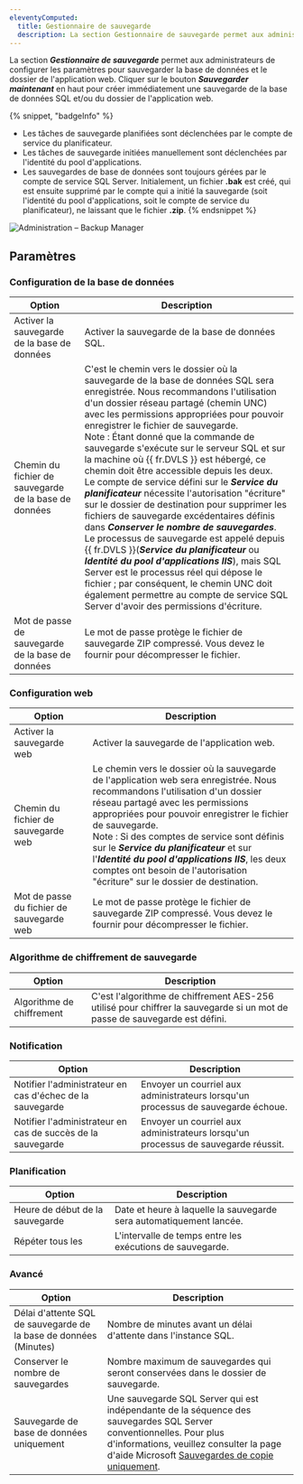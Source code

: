 ```yaml
---
eleventyComputed:
  title: Gestionnaire de sauvegarde
  description: La section Gestionnaire de sauvegarde permet aux administrateurs de configurer les paramètres pour sauvegarder la base de données et le dossier de l'application web.
---
```

La section ***Gestionnaire de sauvegarde*** permet aux administrateurs de configurer les paramètres pour sauvegarder la base de données et le dossier de l'application web. Cliquer sur le bouton ***Sauvegarder maintenant*** en haut pour créer immédiatement une sauvegarde de la base de données SQL et/ou du dossier de l'application web.

{% snippet, "badgeInfo" %}
* Les tâches de sauvegarde planifiées sont déclenchées par le compte de service du planificateur.
* Les tâches de sauvegarde initiées manuellement sont déclenchées par l'identité du pool d'applications.
* Les sauvegardes de base de données sont toujours gérées par le compte de service SQL Server. Initialement, un fichier **.bak** est créé, qui est ensuite supprimé par le compte qui a initié la sauvegarde (soit l'identité du pool d'applications, soit le compte de service du planificateur), ne laissant que le fichier **.zip**.
{% endsnippet %}

![Administration – Backup Manager](https://cdnweb.devolutions.net/docs/docs_en_server_ServerOp2084.png)

## Paramètres

### Configuration de la base de données
| Option                    | Description                                                                                          |
|---------------------------|------------------------------------------------------------------------------------------------------|
| Activer la sauvegarde de la base de données    | Activer la sauvegarde de la base de données SQL.                                                            |
| Chemin du fichier de sauvegarde de la base de données | C'est le chemin vers le dossier où la sauvegarde de la base de données SQL sera enregistrée. Nous recommandons l'utilisation d'un dossier réseau partagé (chemin UNC) avec les permissions appropriées pour pouvoir enregistrer le fichier de sauvegarde.<br>Note : Étant donné que la commande de sauvegarde s'exécute sur le serveur SQL et sur la machine où {{ fr.DVLS }} est hébergé, ce chemin doit être accessible depuis les deux.<br> Le compte de service défini sur le ***Service du planificateur*** nécessite l'autorisation "écriture" sur le dossier de destination pour supprimer les fichiers de sauvegarde excédentaires définis dans ***Conserver le nombre de sauvegardes***. Le processus de sauvegarde est appelé depuis {{ fr.DVLS }}(***Service du planificateur*** ou ***Identité du pool d'applications IIS***), mais SQL Server est le processus réel qui dépose le fichier ; par conséquent, le chemin UNC doit également permettre au compte de service SQL Server d'avoir des permissions d'écriture. |
| Mot de passe de sauvegarde de la base de données  | Le mot de passe protège le fichier de sauvegarde ZIP compressé. Vous devez le fournir pour décompresser le fichier. |

### Configuration web
| Option                   | Description                                                                                          |
|--------------------------|------------------------------------------------------------------------------------------------------|
| Activer la sauvegarde web        | Activer la sauvegarde de l'application web.                                                         |
| Chemin du fichier de sauvegarde web     | Le chemin vers le dossier où la sauvegarde de l'application web sera enregistrée. Nous recommandons l'utilisation d'un dossier réseau partagé avec les permissions appropriées pour pouvoir enregistrer le fichier de sauvegarde.<br>Note : Si des comptes de service sont définis sur le ***Service du planificateur*** et sur l'***Identité du pool d'applications IIS***, les deux comptes ont besoin de l'autorisation "écriture" sur le dossier de destination.   |
| Mot de passe du fichier de sauvegarde web | Le mot de passe protège le fichier de sauvegarde ZIP compressé. Vous devez le fournir pour décompresser le fichier. |

### Algorithme de chiffrement de sauvegarde
| Option               | Description                                                                                      |
|----------------------|--------------------------------------------------------------------------------------------------|
| Algorithme de chiffrement | C'est l'algorithme de chiffrement AES-256 utilisé pour chiffrer la sauvegarde si un mot de passe de sauvegarde est défini. |

### Notification
| Option                                   | Description                                                          |
|------------------------------------------|----------------------------------------------------------------------|
| Notifier l'administrateur en cas d'échec de la sauvegarde    | Envoyer un courriel aux administrateurs lorsqu'un processus de sauvegarde échoue.    |
| Notifier l'administrateur en cas de succès de la sauvegarde   | Envoyer un courriel aux administrateurs lorsqu'un processus de sauvegarde réussit. |

### Planification
| Option            | Description                                                   |
|-------------------|---------------------------------------------------------------|
| Heure de début de la sauvegarde | Date et heure à laquelle la sauvegarde sera automatiquement lancée. |
| Répéter tous les      | L'intervalle de temps entre les exécutions de sauvegarde.                        |

### Avancé
| Option                                | Description                                                                                   |
|---------------------------------------|-----------------------------------------------------------------------------------------------|
| Délai d'attente SQL de sauvegarde de la base de données (Minutes) | Nombre de minutes avant un délai d'attente dans l'instance SQL.                                       |
| Conserver le nombre de sauvegardes                | Nombre maximum de sauvegardes qui seront conservées dans le dossier de sauvegarde.                             |
| Sauvegarde de base de données uniquement             | Une sauvegarde SQL Server qui est indépendante de la séquence des sauvegardes SQL Server conventionnelles. Pour plus d'informations, veuillez consulter la page d'aide Microsoft [Sauvegardes de copie uniquement](https://learn.microsoft.com/en-us/sql/relational-databases/backup-restore/copy-only-backups-sql-server?view=sql-server-ver16). |
